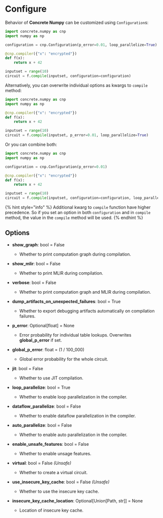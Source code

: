 # Configure

Behavior of **Concrete Numpy** can be customized using `Configuration`s:

```python
import concrete.numpy as cnp
import numpy as np

configuration = cnp.Configuration(p_error=0.01, loop_parallelize=True)

@cnp.compiler({"x": "encrypted"})
def f(x):
    return x + 42

inputset = range(10)
circuit = f.compile(inputset, configuration=configuration)
```

Alternatively, you can overwrite individual options as kwargs to `compile` method:

```python
import concrete.numpy as cnp
import numpy as np

@cnp.compiler({"x": "encrypted"})
def f(x):
    return x + 42

inputset = range(10)
circuit = f.compile(inputset, p_error=0.01, loop_parallelize=True)
```

Or you can combine both:

```python
import concrete.numpy as cnp
import numpy as np

configuration = cnp.Configuration(p_error=0.01)

@cnp.compiler({"x": "encrypted"})
def f(x):
    return x + 42

inputset = range(10)
circuit = f.compile(inputset, configuration=configuration, loop_parallelize=True)
```

{% hint style="info" %}
Additional kwarg to `compile` function have higher precedence. So if you set an option in both `configuration` and in `compile` method, the value in the `compile` method will be used.
{% endhint %}

## Options

* **show_graph**: bool = False
  * Whether to print computation graph during compilation.

* **show_mlir**: bool = False
  * Whether to print MLIR during compilation.

* **verbose**: bool = False
  * Whether to print computation graph and MLIR during compilation.

* **dump_artifacts_on_unexpected_failures**: bool = True
  * Whether to export debugging artifacts automatically on compilation failures.

* **p_error**: Optional[float] = None
  * Error probability for individual table lookups.  Overwrites **global_p_error** if set.

* **global_p_error**: float = (1 / 100_000)
    * Global error probability for the whole circuit.

* **jit**: bool = False
  * Whether to use JIT compilation.

* **loop_parallelize**: bool = True
  * Whether to enable loop parallelization in the compiler.

* **dataflow_parallelize**: bool = False
  * Whether to enable dataflow parallelization in the compiler.

* **auto_parallelize**: bool = False
  * Whether to enable auto parallelization in the compiler.

* **enable_unsafe_features**: bool = False
  * Whether to enable unsage features.

* **virtual**: bool = False _(Unsafe)_
  * Whether to create a virtual circuit.

* **use_insecure_key_cache**: bool = False _(Unsafe)_
  * Whether to use the insecure key cache.

* **insecure_key_cache_location**: Optional[Union[Path, str]] = None
  * Location of insecure key cache.
